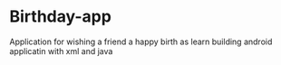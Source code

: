 # Birthday-app
Application for wishing a friend a happy  birth as learn building android applicatin with xml and java
